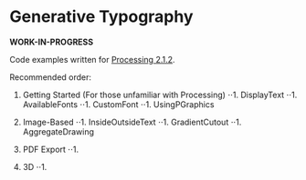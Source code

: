 ﻿Generative Typography
=====================

**WORK-IN-PROGRESS**

Code examples written for [Processing 2.1.2](http://processing.org/download/).

Recommended order:

1. Getting Started (For those unfamiliar with Processing)
⋅⋅1. DisplayText
⋅⋅1. AvailableFonts
⋅⋅1. CustomFont
⋅⋅1. UsingPGraphics

1. Image-Based
⋅⋅1. InsideOutsideText
⋅⋅1. GradientCutout
⋅⋅1. AggregateDrawing

1. PDF Export
⋅⋅1. 

1. 3D
⋅⋅1. 
